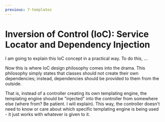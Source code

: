 ```yaml
---
previous: 7-templates
---
```


# Inversion of Control (IoC): Service Locator and Dependency Injection

I am going to explain this IoC concept in a practical way. To do this, ...

Now this is where IoC design philosophy comes into the drama. This philosophy simply states that classes should not create their own dependencies; instead, dependencies should be provided to them from the outside.

That is, instead of a controller creating its own templating engine, the templating engine should be "injected" into the controller from somewhere else (where from? Be patient. I will explain). This way, the controller doesn't need to know or care about which specific templating engine is being used - it just works with whatever is given to it.

